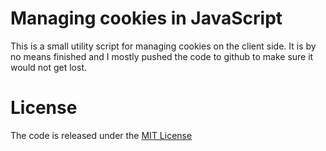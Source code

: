 # Managing cookies in JavaScript

This is a small utility script for managing cookies on the client side. It is by
no means finished and I mostly pushed the code to github to make sure it would
not get lost.

# License

The code is released under the [MIT License][1]

[1]: ./meta/LICENSE